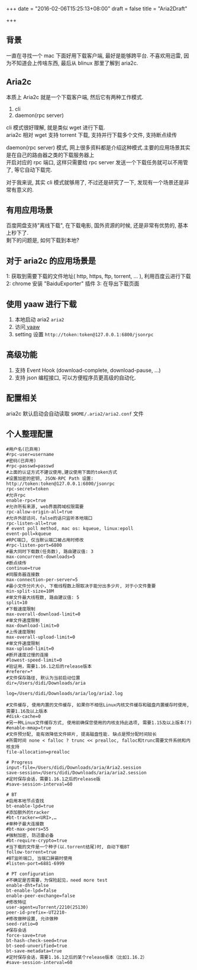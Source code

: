 +++
date = "2016-02-06T15:25:13+08:00"
draft = false
title = "Aria2Draft"

+++

## 背景
一直在寻找一个 mac 下面好用下载客户端, 最好是能够跨平台. 
不喜欢用迅雷, 因为不知道会上传啥东西, 最后从 blinux 那里了解到 aria2c. 

## Aria2c
本质上 Aria2c 就是一个下载客户端, 然后它有两种工作模式.  
1. cli 
2. daemon(rpc server)

cli 模式很好理解, 就是类似 wget 进行下载.  
aria2c 相对 wget 支持 torrent 下载, 支持并行下载多个文件, 支持断点续传

daemon(rpc server) 模式, 网上很多资料都是介绍这种模式.主要的应用场景其实是在自己的路由器之类的下载服务器上  
开启对应的 rpc 端口, 这样只需要给 rpc server 发送一个下载任务就可以不用管了, 等它自动下载完.  

对于我来说, 其实 cli 模式就够用了, 不过还是研究了一下, 发现有一个场景还是非常有意义的.  

## 有用应用场景
百度网盘支持"离线下载", 在下载电影, 国外资源的时候, 还是非常有优势的, 基本上秒下了.  
剩下的问题是, 如何下载到本地?   

## 对于 aria2c 的应用场景是
1: 获取到需要下载的文件地址( http, https, ftp, torrent, ... ), 利用百度云进行下载
2: chrome 安装 "BaiduExporter" 插件
3: 在导出下载页面

## 使用 yaaw 进行下载
1. 本地启动 aria2 `aria2`
2. 访问[ yaaw ](http://binux.github.io/yaaw/demo/#)
3. setting 设置 `http://token:token@127.0.0.1:6800/jsonrpc`

## 高级功能
1. 支持 Event Hook (download-complete, download-pause, ...)
2. 支持 json 编程接口, 可以方便程序员更高级的自动化. 

## 配置相关
aria2c 默认启动会自动读取 `$HOME/.aria2/aria2.conf` 文件

## 个人整理配置

```
#用户名(已弃用)
#rpc-user=username
#密码(已弃用)
#rpc-passwd=passwd
#上面的认证方式不建议使用,建议使用下面的token方式
#设置加密的密钥, JSON-RPC Path 设置: http://token:token@127.0.0.1:6800/jsonrpc
rpc-secret=token
#允许rpc
enable-rpc=true
#允许所有来源, web界面跨域权限需要
rpc-allow-origin-all=true
#允许外部访问，false的话只监听本地端口
rpc-listen-all=true
# event poll method, mac os: kqueue, linux:epoll
event-poll=kqueue
#RPC端口, 仅当默认端口被占用时修改
#rpc-listen-port=6800
#最大同时下载数(任务数), 路由建议值: 3
max-concurrent-downloads=5
#断点续传
continue=true
#同服务器连接数
max-connection-per-server=5
#最小文件分片大小, 下载线程数上限取决于能分出多少片, 对于小文件重要
min-split-size=10M
#单文件最大线程数, 路由建议值: 5
split=10
#下载速度限制
max-overall-download-limit=0
#单文件速度限制
max-download-limit=0
#上传速度限制
max-overall-upload-limit=0
#单文件速度限制
max-upload-limit=0
#断开速度过慢的连接
#lowest-speed-limit=0
#验证用，需要1.16.1之后的release版本
#referer=*
#文件保存路径, 默认为当前启动位置
dir=/Users/didi/Downloads/aria

log=/Users/didi/Downloads/aria/log/aria2.log

#文件缓存, 使用内置的文件缓存, 如果你不相信Linux内核文件缓存和磁盘内置缓存时使用, 需要1.16及以上版本
#disk-cache=0
#另一种Linux文件缓存方式, 使用前确保您使用的内核支持此选项, 需要1.15及以上版本(?)
#enable-mmap=true
#文件预分配, 能有效降低文件碎片, 提高磁盘性能. 缺点是预分配时间较长
#所需时间 none < falloc ? trunc << prealloc, falloc和trunc需要文件系统和内核支持
file-allocation=prealloc

# Progress
input-file=/Users/didi/Downloads/aria/Aria2.session
save-session=/Users/didi/Downloads/aria/aria2.session
#定时保存会话，需要1.16.1之后的release版
#save-session-interval=60

# BT
#启用本地节点查找
bt-enable-lpd=true
#添加额外的tracker
#bt-tracker=<URI>,…
#单种子最大连接数
#bt-max-peers=55
#强制加密, 防迅雷必备
#bt-require-crypto=true
#当下载的文件是一个种子(以.torrent结尾)时, 自动下载BT
follow-torrent=true
#BT监听端口, 当端口屏蔽时使用
#listen-port=6881-6999

# PT configuration
#不确定是否需要，为保险起见，need more test
enable-dht=false
bt-enable-lpd=false
enable-peer-exchange=false
#修改特征
user-agent=uTorrent/2210(25130)
peer-id-prefix=-UT2210-
#修改做种设置, 允许做种
seed-ratio=0
#保存会话
force-save=true
bt-hash-check-seed=true
bt-seed-unverified=true
bt-save-metadata=true
#定时保存会话，需要1.16.1之后的某个release版本（比如1.16.2）
#save-session-interval=60

```

